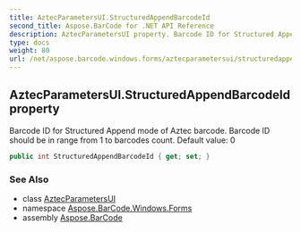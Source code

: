 ```yaml
---
title: AztecParametersUI.StructuredAppendBarcodeId
second_title: Aspose.BarCode for .NET API Reference
description: AztecParametersUI property. Barcode ID for Structured Append mode of Aztec barcode. Barcode ID should be in range from 1 to barcodes count. Default value 0
type: docs
weight: 80
url: /net/aspose.barcode.windows.forms/aztecparametersui/structuredappendbarcodeid/
---
```

## AztecParametersUI.StructuredAppendBarcodeId property

Barcode ID for Structured Append mode of Aztec barcode. Barcode ID should be in range from 1 to barcodes count. Default value: 0

```csharp
public int StructuredAppendBarcodeId { get; set; }
```

### See Also

* class [AztecParametersUI](../)
* namespace [Aspose.BarCode.Windows.Forms](../../aztecparametersui/)
* assembly [Aspose.BarCode](../../../)


